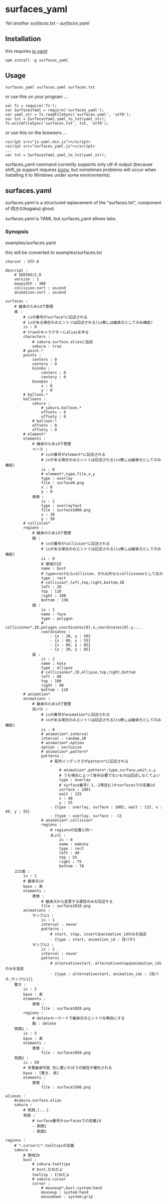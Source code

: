 # surfaces_yaml

*Yet another surfaces.txt - surfaces.yaml*

## Installation

this requires [js-yaml](https://github.com/nodeca/js-yaml)

    npm install -g surfaces_yaml

## Usage

    surfaces_yaml surfaces.yaml surfaces.txt

or use this on your program ...

    var fs = require('fs');
    var SurfacesYaml = require('surfaces_yaml');
    var yaml_str = fs.readFileSync('surfaces.yaml', 'utf8');
    var txt = SurfacesYaml.yaml_to_txt(yaml_str);
    fs.writeFileSync('surfaces.txt', txt, 'utf8');

or use this on the browsers ...

    <script src="js-yaml.min.js"></script>
    <script src="surfaces_yaml.js"></script>
    ...
    var txt = SurfacesYaml.yaml_to_txt(yaml_str);

surfaces\_yaml command currently supports only utf-8 output (because shift\_jis support requires [iconv](https://github.com/bnoordhuis/node-iconv), but sometimes problems will occur when installing it to Windows under some environments).

## surfaces.yaml

surfaces.yaml is a structured replacement of the "surfaces.txt", component of 伺か(Ukagaka) ghost.

surfaces.yaml is YAML but surfaces\_yaml allows tabs.

### Synopsis

examples/surfaces.yaml

this will be converted to examples/surfaces.txt

    charset : UTF-8

    descript :
        # SERIKO/2.0
        version : 1
        maxwidth : 300
        collision-sort : ascend
        animation-sort : ascend

    surfaces :
        # 継承のためidで管理
        素 :
            # isの番号がsurface*に記述される
            # isがある場合のみエントリは記述される(is無しは継承元としてのみ機能)
            is : 0
            # trueのキャラクターにaliasを作る
            characters :
                # sakura.surface.aliasに追加
                sakura : true
            # point.*
            points :
                centerx : 0
                centery : 0
                kinoko :
                    centerx : 0
                    centery : 0
                basepos :
                    x : 0
                    y : 0
            # balloon.*
            balloons :
                sakura :
                    # sakura.balloon.*
                    offsetx : 0
                    offsety : 0
                # balloon.*
                offsetx : 0
                offsety : 0
            # element*
            elements :
                # 継承のためidで管理
                ベース :
                    # isの番号がelement*に記述される
                    # isがある場合のみエントリは記述される(is無しは継承元としてのみ機能)
                    is : 0
                    # element*,type,file,x,y
                    type : overlay
                    file : surface0.png
                    x : 0
                    y : 0
                表情 :
                    is : 1
                    type : overlayfast
                    file : surface1000.png
                    x : 30
                    y : 50
            # collision*
            regions :
                # 継承のためidで管理
                胸 :
                    # isの番号がcollision*に記述される
                    # isがある場合のみエントリは記述される(is無しは継承元としてのみ機能)
                    is : 0
                    # 領域のID
                    name : bust
                    # type=rectならcollision、それ以外ならcollisionexとして出力
                    type : rect
                    # collision*,left,top,right,bottom,ID
                    left : 20
                    top : 110
                    right : 100
                    bottom : 130
                顔 :
                    is : 1
                    name : face
                    type : polygon
                    # collisionex*,ID,polygon,coordinates[0].x,coordinates[0].y,...
                    coordinates :
                        - {x : 30, y : 50}
                        - {x : 80, y : 55}
                        - {x : 80, y : 85}
                        - {x : 30, y : 85}
                肩 :
                    is : 2
                    name : kata
                    type : ellipse
                    # collisionex*,ID,ellipse,top,right,bottom
                    left : 80
                    top : 100
                    right : 90
                    bottom : 110
            # animation*
            animations :
                # 継承のためidで管理
                目パチ :
                    # isの番号がanimation*に記述される
                    # isがある場合のみエントリは記述される(is無しは継承元としてのみ機能)
                    is : 0
                    # animation*.interval
                    interval : random,10
                    # animation*.option
                    option : exclusive
                    # animation*.pattern*
                    patterns :
                        # 配列インデックスがpattern*に記述される
                        -
                            # animation*,pattern*,type,surface,wait,x,y
                            # うち場合によって後半必要でないものは記述しなくてよい
                            type : overlay
                            # surface番号(-1,-2等含む)かsurfacesでの定義id
                            surface : 1001
                            wait : 125
                            x : 40
                            y : 55
                        - {type : overlay, surface : 1002, wait : 125, x : 40, y : 55}
                        - {type : overlay, surface : -1}
                    # animation*.collision*
                    regions :
                        # regionsの定義と同一
                        まぶた :
                            is : 0
                            name : mabuta
                            type : rect
                            left : 40
                            top : 55
                            right : 75
                            bottom : 70
        エロ面 :
            is : 1
            # 継承元id
            base : 素
            elements :
                表情 :
                    # 継承元から変更する属性のみを記述する
                    file : surface1010.png
            animations :
                サンプル1 :
                    is : 1
                    interval : never
                    patterns :
                        # start, stop, insertはanimation_idのみを指定
                        - {type : start, animation_id : 目パチ}
                サンプル2 :
                    is : 2
                    interval : never
                    patterns :
                        # alternativestart, alternativestopはanimation_idsのみを指定
                        - {type : alternativestart, animation_ids : [目パチ,サンプル1]}
        驚き :
            is : 2
            base : 素
            elements :
                表情 :
                    file : surface1020.png
            regions :
                # deleteキーワードで継承元のエントリを無効にする
                胸 : delete
        笑顔1 :
            is : 5
            base : 素
            elements :
                表情 :
                    file : surface1050.png
        笑顔2 :
            is : 50
            # 多重継承可能 先に書いたほうの属性が優先される
            base : [驚き, 素]
            elements :
                表情 :
                    file : surface1500.png

    aliases :
        #sakura.surface.alias
        sakura :
            # 笑顔,[...]
            笑顔 :
                # surface番号かsurfacesでの定義id
                - 笑顔1
                - 笑顔2

    regions :
        # *.cursorと*.tooltipsの定義
        sakura :
            # 領域ID
            bust :
                # sakura.tooltips
                # bust,むねだよ
                tooltip : むねだよ
                # sakura.cursor
                cursor :
                    # mouseup*,bust,system:hand
                    mouseup : system:hand
                    mousedown : system:grip
